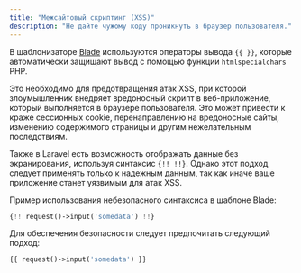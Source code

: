 ```yaml
---
title: "Межсайтовый скриптинг (XSS)"
description: "Не дайте чужому коду проникнуть в браузер пользователя."
---
```


В шаблонизаторе [Blade](https://laravel.su/docs/blade) используются операторы вывода `{{ }}`, которые автоматически защищают вывод с помощью функции `htmlspecialchars` PHP.

Это необходимо для предотвращения атак XSS, при которой злоумышленник внедряет вредоносный скрипт в веб-приложение, который выполняется в браузере пользователя. Это может привести к краже сессионных cookie, перенаправлению на вредоносные сайты, изменению содержимого страницы и другим нежелательным последствиям.

Также в Laravel есть возможность отображать данные без экранирования, используя синтаксис `{!! !!}`. Однако этот подход следует применять только к надежным данным, так как иначе ваше приложение станет уязвимым для атак XSS.

Пример использования небезопасного синтаксиса в шаблоне Blade:

```php
{!! request()->input('somedata') !!}
```

Для обеспечения безопасности следует предпочитать следующий подход:

```php
{{ request()->input('somedata') }}
```
